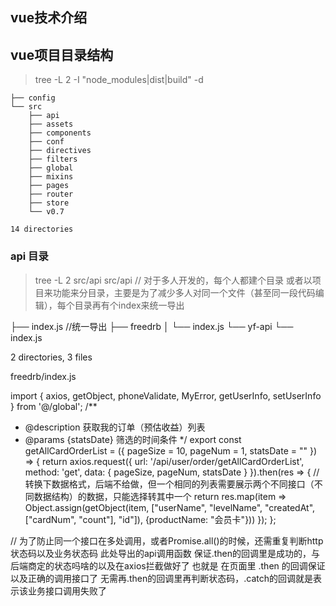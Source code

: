 ## vue技术介绍

## vue项目目录结构
> tree -L 2 -I "node_modules|dist|build" -d


>
    ├── config
    └── src
        ├── api
        ├── assets
        ├── components
        ├── conf
        ├── directives
        ├── filters
        ├── global
        ├── mixins
        ├── pages
        ├── router
        ├── store
        └── v0.7

    14 directories


### api 目录
 > tree -L 2 src/api
src/api // 对于多人开发的，每个人都建个目录 或者以项目来功能来分目录，主要是为了减少多人对同一个文件（甚至同一段代码编辑），每个目录再有个index来统一导出

├── index.js //统一导出
├── freedrb 
│   └── index.js
└── yf-api
    └── index.js

2 directories, 3 files

freedrb/index.js

import { axios, getObject, phoneValidate, MyError, getUserInfo, setUserInfo } from '@/global';
/**
 * @description 获取我的订单（预估收益）列表
 * @params {statsDate} 筛选的时间条件
 */
export const getAllCardOrderList = ({
    pageSize = 10,
    pageNum = 1,
    statsDate = ""
}) => {
    return axios.request({
        url: '/api/user/order/getAllCardOrderList',
        method: 'get',
        data: {
            pageSize,
            pageNum,
            statsDate
        }
    }).then(res => { // 转换下数据格式，后端不给做，但一个相同的列表需要展示两个不同接口（不同数据结构）的数据，只能选择转其中一个
        return res.map(item => Object.assign(getObject(item, ["userName", "levelName", "createdAt", ["cardNum", "count"], "id"]), {productName: "会员卡"}))
    });
};


// 为了防止同一个接口在多处调用，或者Promise.all()的时候，还需重复判断http状态码以及业务状态码 此处导出的api调用函数  保证.then的回调里是成功的，与后端商定的状态吗啥的以及在axios拦截做好了  也就是 在页面里  .then 的回调保证 以及正确的调用接口了  无需再.then的回调里再判断状态码，.catch的回调就是表示该业务接口调用失败了


